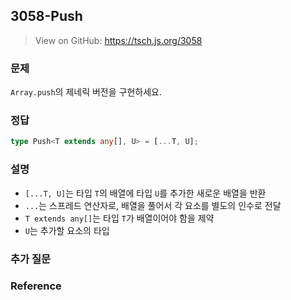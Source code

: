 ## 3058-Push

> View on GitHub: https://tsch.js.org/3058

### 문제

`Array.push`의 제네릭 버전을 구현하세요.

### 정답

```ts
type Push<T extends any[], U> = [...T, U];
```

### 설명

- `[...T, U]`는 타입 `T`의 배열에 타입 `U`를 추가한 새로운 배열을 반환
- `...`는 스프레드 연산자로, 배열을 풀어서 각 요소를 별도의 인수로 전달
- `T extends any[]`는 타입 `T`가 배열이어야 함을 제약
- `U`는 추가할 요소의 타입

### 추가 질문

### Reference

